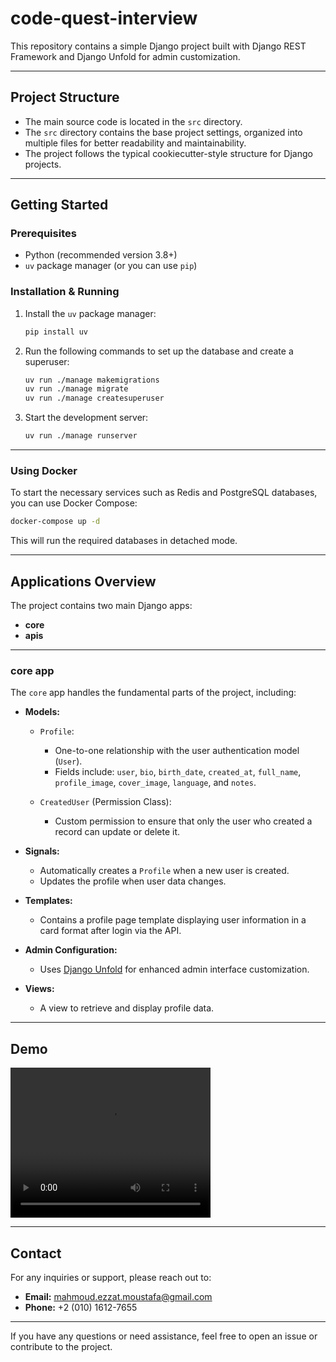 # code-quest-interview

This repository contains a simple Django project built with Django REST Framework and Django Unfold for admin customization.

---

## Project Structure

* The main source code is located in the `src` directory.
* The `src` directory contains the base project settings, organized into multiple files for better readability and maintainability.
* The project follows the typical cookiecutter-style structure for Django projects.

---

## Getting Started

### Prerequisites

* Python (recommended version 3.8+)
* `uv` package manager (or you can use `pip`)

### Installation & Running

1. Install the `uv` package manager:

   ```bash
   pip install uv
   ```

2. Run the following commands to set up the database and create a superuser:

   ```bash
   uv run ./manage makemigrations
   uv run ./manage migrate
   uv run ./manage createsuperuser
   ```

3. Start the development server:

   ```bash
   uv run ./manage runserver
   ```

---

### Using Docker

To start the necessary services such as Redis and PostgreSQL databases, you can use Docker Compose:

```bash
docker-compose up -d
```

This will run the required databases in detached mode.

---

## Applications Overview

The project contains two main Django apps:

* **core**
* **apis**

---

### core app

The `core` app handles the fundamental parts of the project, including:

* **Models:**

  * `Profile`:

    * One-to-one relationship with the user authentication model (`User`).
    * Fields include: `user`, `bio`, `birth_date`, `created_at`, `full_name`, `profile_image`, `cover_image`, `language`, and `notes`.
  * `CreatedUser` (Permission Class):

    * Custom permission to ensure that only the user who created a record can update or delete it.

* **Signals:**

  * Automatically creates a `Profile` when a new user is created.
  * Updates the profile when user data changes.

* **Templates:**

  * Contains a profile page template displaying user information in a card format after login via the API.

* **Admin Configuration:**

  * Uses [Django Unfold](https://unfoldadmin.com/docs/) for enhanced admin interface customization.

* **Views:**

  * A view to retrieve and display profile data.

---

## Demo

<video width="320" height="240" controls>
  <source src="https://drive.google.com/file/d/1U1N0KG5v0uqIyItskfBlW8-yArhdhSPg" type="video/mov">
</video>

---

## Contact

For any inquiries or support, please reach out to:

* **Email:** [mahmoud.ezzat.moustafa@gmail.com](mailto:mahmoud.ezzat.moustafa@gmail.com)
* **Phone:** +2 (010) 1612-7655

---

If you have any questions or need assistance, feel free to open an issue or contribute to the project.

